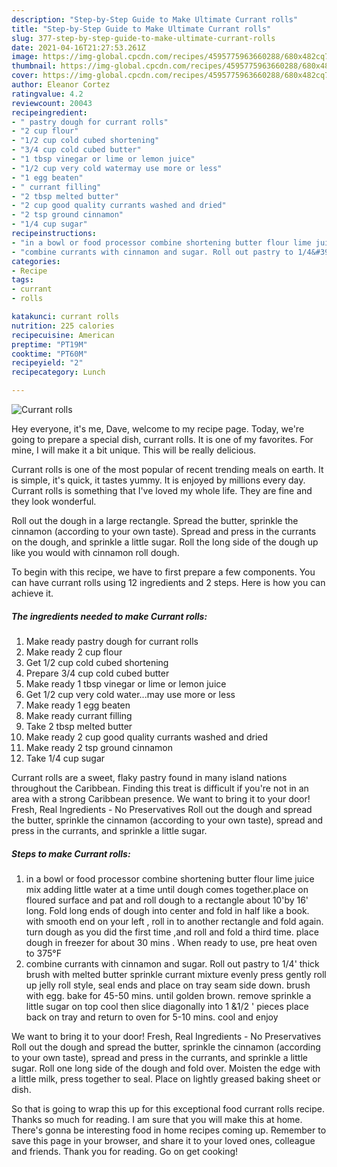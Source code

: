 ```yaml
---
description: "Step-by-Step Guide to Make Ultimate Currant rolls"
title: "Step-by-Step Guide to Make Ultimate Currant rolls"
slug: 377-step-by-step-guide-to-make-ultimate-currant-rolls
date: 2021-04-16T21:27:53.261Z
image: https://img-global.cpcdn.com/recipes/4595775963660288/680x482cq70/currant-rolls-recipe-main-photo.jpg
thumbnail: https://img-global.cpcdn.com/recipes/4595775963660288/680x482cq70/currant-rolls-recipe-main-photo.jpg
cover: https://img-global.cpcdn.com/recipes/4595775963660288/680x482cq70/currant-rolls-recipe-main-photo.jpg
author: Eleanor Cortez
ratingvalue: 4.2
reviewcount: 20043
recipeingredient:
- " pastry dough for currant rolls"
- "2 cup flour"
- "1/2 cup cold cubed shortening"
- "3/4 cup cold cubed butter"
- "1 tbsp vinegar or lime or lemon juice"
- "1/2 cup very cold watermay use more or less"
- "1 egg beaten"
- " currant filling"
- "2 tbsp melted butter"
- "2 cup good quality currants washed and dried"
- "2 tsp ground cinnamon"
- "1/4 cup sugar"
recipeinstructions:
- "in a bowl or food processor combine shortening butter flour lime juice mix adding little water at a time until dough comes together.place on floured surface and pat and roll dough to a rectangle about 10&#39;by 16&#39; long. Fold long ends of dough into center and fold in half like a book. with smooth end on your left , roll in to another rectangle and fold again. turn dough as you did the first time ,and roll and fold a third time. place dough in freezer for about 30 mins . When ready to use, pre heat oven to 375°F"
- "combine currants with cinnamon and sugar. Roll out pastry to 1/4&#39; thick brush with melted butter sprinkle currant mixture evenly press gently roll up jelly roll style, seal ends and place on tray seam side down. brush with egg. bake for 45-50 mins. until golden brown. remove sprinkle a little sugar on top cool then slice diagonally into 1 &amp;1/2 &#39; pieces place back on tray and return to oven for 5-10 mins. cool and enjoy"
categories:
- Recipe
tags:
- currant
- rolls

katakunci: currant rolls 
nutrition: 225 calories
recipecuisine: American
preptime: "PT19M"
cooktime: "PT60M"
recipeyield: "2"
recipecategory: Lunch

---
```



![Currant rolls](https://img-global.cpcdn.com/recipes/4595775963660288/680x482cq70/currant-rolls-recipe-main-photo.jpg)

Hey everyone, it's me, Dave, welcome to my recipe page. Today, we're going to prepare a special dish, currant rolls. It is one of my favorites. For mine, I will make it a bit unique. This will be really delicious.

Currant rolls is one of the most popular of recent trending meals on earth. It is simple, it's quick, it tastes yummy. It is enjoyed by millions every day. Currant rolls is something that I've loved my whole life. They are fine and they look wonderful.

Roll out the dough in a large rectangle. Spread the butter, sprinkle the cinnamon (according to your own taste). Spread and press in the currants on the dough, and sprinkle a little sugar. Roll the long side of the dough up like you would with cinnamon roll dough.


To begin with this recipe, we have to first prepare a few components. You can have currant rolls using 12 ingredients and 2 steps. Here is how you can achieve it.

<!--inarticleads1-->

##### The ingredients needed to make Currant rolls:

1. Make ready  pastry dough for currant rolls
1. Make ready 2 cup flour
1. Get 1/2 cup cold cubed shortening
1. Prepare 3/4 cup cold cubed butter
1. Make ready 1 tbsp vinegar or lime or lemon juice
1. Get 1/2 cup very cold water...may use more or less
1. Make ready 1 egg beaten
1. Make ready  currant filling
1. Take 2 tbsp melted butter
1. Make ready 2 cup good quality currants washed and dried
1. Make ready 2 tsp ground cinnamon
1. Take 1/4 cup sugar


Currant rolls are a sweet, flaky pastry found in many island nations throughout the Caribbean. Finding this treat is difficult if you&#39;re not in an area with a strong Caribbean presence. We want to bring it to your door! Fresh, Real Ingredients - No Preservatives Roll out the dough and spread the butter, sprinkle the cinnamon (according to your own taste), spread and press in the currants, and sprinkle a little sugar. 

<!--inarticleads2-->

##### Steps to make Currant rolls:

1. in a bowl or food processor combine shortening butter flour lime juice mix adding little water at a time until dough comes together.place on floured surface and pat and roll dough to a rectangle about 10&#39;by 16&#39; long. Fold long ends of dough into center and fold in half like a book. with smooth end on your left , roll in to another rectangle and fold again. turn dough as you did the first time ,and roll and fold a third time. place dough in freezer for about 30 mins . When ready to use, pre heat oven to 375°F
1. combine currants with cinnamon and sugar. Roll out pastry to 1/4&#39; thick brush with melted butter sprinkle currant mixture evenly press gently roll up jelly roll style, seal ends and place on tray seam side down. brush with egg. bake for 45-50 mins. until golden brown. remove sprinkle a little sugar on top cool then slice diagonally into 1 &amp;1/2 &#39; pieces place back on tray and return to oven for 5-10 mins. cool and enjoy


We want to bring it to your door! Fresh, Real Ingredients - No Preservatives Roll out the dough and spread the butter, sprinkle the cinnamon (according to your own taste), spread and press in the currants, and sprinkle a little sugar. Roll one long side of the dough and fold over. Moisten the edge with a little milk, press together to seal. Place on lightly greased baking sheet or dish. 

So that is going to wrap this up for this exceptional food currant rolls recipe. Thanks so much for reading. I am sure that you will make this at home. There's gonna be interesting food in home recipes coming up. Remember to save this page in your browser, and share it to your loved ones, colleague and friends. Thank you for reading. Go on get cooking!
